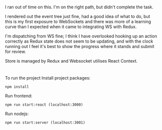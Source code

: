 I ran out of time on this.  I'm on the right path, but didn't complete the task.

I rendered out the event tree just fine, had a good idea of what to do, but this is my first exposure to WebSockets and there was more of a learning curve than I expected when it came to integrating WS with Redux.

I'm dispatching from WS fine; I think I have overlooked hooking up an action correctly as Redux state does not seem to be updating, and with the clock running out I feel it's best to show the progress where it stands and submit for review.

Store is managed by Redux and Websocket utilises React Context.

#
To run the project Install project packages:

    npm install

Run frontend:

    npm run start:react (localhost:3000)

Run nodejs:

    npm run start:server (localhost:3001)
